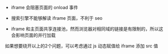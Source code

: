 - iframe 会阻塞页面的 onload 事件

- 搜索引擎不能够解读 iframe 页面，不利于 seo 

- iframe 和主页面共享连接池，然而浏览器对相同域的链接是有限制的，所以这会影响页面的并行加载



​	如果想要绕开以上的2个问题，可以考虑通过 js 动态赋值给 iframe 添加 src 值